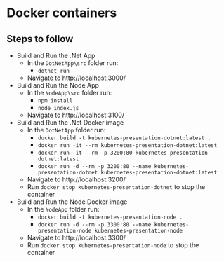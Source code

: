 # Docker containers

## Steps to follow

- Build and Run the .Net App
  - In the `DotNetApp\src` folder run:
    - `dotnet run`
  - Navigate to http://localhost:3000/
- Build and Run the Node App
  - In the `NodeApp\src` folder run:
    - `npm install`
    - `node index.js`
  - Navigate to http://localhost:3100/
- Build and Run the .Net Docker image
  - In the `DotNetApp` folder run:
    - `docker build -t kubernetes-presentation-dotnet:latest .`
    - `docker run -it --rm kubernetes-presentation-dotnet:latest`
    - `docker run -it --rm -p 3200:80 kubernetes-presentation-dotnet:latest`
    - `docker run -d --rm -p 3200:80 --name kubernetes-presentation-dotnet kubernetes-presentation-dotnet:latest`
  - Navigate to http://localhost:3200/
  - Run `docker stop kubernetes-presentation-dotnet` to stop the container
- Build and Run the Node Docker image
  - In the `NodeApp` folder run:
    - `docker build -t kubernetes-presentation-node .`
    - `docker run -d --rm -p 3300:80 --name kubernetes-presentation-node kubernetes-presentation-node`
  - Navigate to http://localhost:3300/
  - Run `docker stop kubernetes-presentation-node` to stop the container
